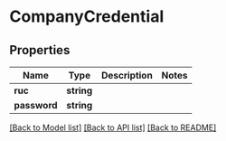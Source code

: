 # CompanyCredential

## Properties
Name | Type | Description | Notes
------------ | ------------- | ------------- | -------------
**ruc** | **string** |  | 
**password** | **string** |  | 

[[Back to Model list]](../README.md#documentation-for-models) [[Back to API list]](../README.md#documentation-for-api-endpoints) [[Back to README]](../README.md)


